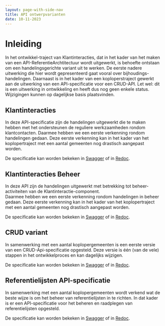 ```yaml
---
layout: page-with-side-nav
title: API ontwerpvarianten
date: 10-11-2023
---
```


# Inleiding

In het ontwikkel-traject van Klantinteracties, dat in het kader van het maken van een API-ReferentieArchtitectuur wordt uitgewerkt, is behoefte ontstaan om een handelingsgerichte variant uit te werken. De eerste nadere uitwerking die hier wordt gepresenteerd gaat vooral over bijhoudings-handelingen. Daarnaast is in het kader van een koploperstraject gewerkt aan de uitwerking van een API-specificatie voor een CRUD-API. Let wel: dit is een uitwerking in ontwikkeling en heeft dus nog geen enkele status. Wijzigingen kunnen op dagelijkse basis plaatsvinden.

## Klantinteracties

In deze API-specificatie zijn de handelingen uitgewerkt die te maken hebben met het ondersteunen de reguliere werkzaamheden rondom klantcontacten.
Daarmee hebben we een eerste verkenning rondom handelingen gedaan. Deze eerste verkenning kan in het kader van het koplopertraject met een aantal gemeenten nog drastisch aangepast worden. 

De specificatie kan worden bekeken in [Swagger](./klantinteracties/swagger-ui.md) of in [Redoc](./klantinteracties/redoc.md).

## Klantinteracties Beheer

In deze API zijn de handelingen uitgewerkt met betrekking tot beheer-activiteiten van de Klantinteractie-component.   
Daarmee hebben we een eerste verkenning rondom handelingen in beheer gedaan. Deze eerste verkenning kan in het kader van het koplopertraject met een aantal gemeenten nog drastisch aangepast worden. 

De specificatie kan worden bekeken in [Swagger](./klantinteracties_beheer/swagger-ui.md) of in [Redoc](./klantinteracties_beheer/redoc.md).

## CRUD variant

In samenwerking met een aantal koplopergemeenten is een eerste versie van een CRUD-Api-specificatie opgesteld. Deze versie is één (van de vele) stappen in het ontwikkelproces en kan dagelijks wijzigen.  

De specificatie kan worden bekeken in [Swagger](./klantinteracties_CRUD/swagger-ui.md) of in [Redoc](./klantinteracties_CRUD/redoc.md).

## Referentielijsten API-specificatie

In samenwerking met een aantal koplopergemeenten wordt verkend wat de beste wijze is om het beheer van referentielijsten in te richten. 
In dat kader is er een API-specificatie voor het beheren en raadplegen van referentielijsten opgesteld. 

De specificatie kan worden bekeken in [Swagger](./klantinteracties_referentelijsten/swagger-ui.md) of in [Redoc](./klantinteracties_referentielijsten/redoc.md).
